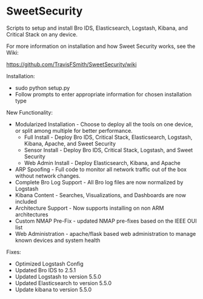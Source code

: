 # SweetSecurity

Scripts to setup and install Bro IDS, Elasticsearch, Logstash, Kibana, and Critical Stack on any device.

For more information on installation and how Sweet Security works, see the Wiki:

https://github.com/TravisFSmith/SweetSecurity/wiki

Installation:
  * sudo python setup.py
  * Follow prompts to enter appropriate information for chosen installation type

New Functionality:
  * Modularized Installation - Choose to deploy all the tools on one device, or split among multiple for better performance. 
    * Full Install - Deploy Bro IDS, Critical Stack, Elasticsearch, Logstash, Kibana, Apache, and Sweet Security
    * Sensor Install - Deploy Bro IDS, Critical Stack, Logstash, and Sweet Security
    * Web Admin Install - Deploy Elasticsearch, Kibana, and Apache
  * ARP Spoofing - Full code to monitor all network traffic out of the box without network changes. 
  * Complete Bro Log Support - All Bro log files are now normalized by Logstash
  * Kibana Content - Searches, Visualizations, and Dashboards are now included
  * Architecture Support - Now supports installing on non ARM architectures
  * Custom NMAP Pre-Fix - updated NMAP pre-fixes based on the IEEE OUI list
  * Web Administration - apache/flask based web administration to manage known devices and system health

Fixes:
  * Optimized Logstash Config
  * Updated Bro IDS to 2.5.1
  * Updated Logstash to version 5.5.0
  * Updated Elasticsearch to version 5.5.0
  * Update kibana to version 5.5.0


